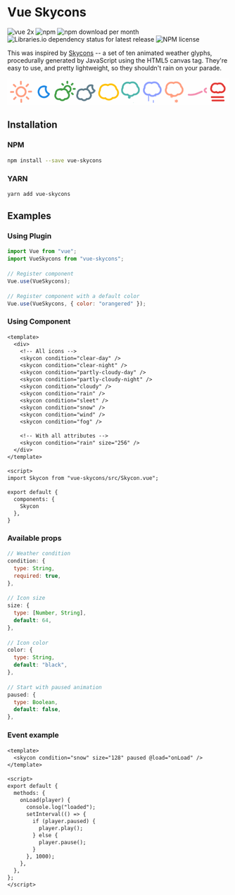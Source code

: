 # Vue Skycons

![vue 2x](https://img.shields.io/badge/vuejs-2.x-brightgreen.svg)
![npm](https://img.shields.io/npm/v/vue-skycons)
![npm download per month](https://img.shields.io/npm/dm/vue-skycons)
![Libraries.io dependency status for latest release](https://img.shields.io/librariesio/release/npm/vue-skycons?color=red)
![NPM license](https://img.shields.io/npm/l/vue-skycons?color=blueviolet)

This was inspired by [Skycons](https://github.com/darkskyapp/skycons) -- a set of ten animated weather glyphs, procedurally generated by JavaScript using the HTML5 canvas tag. They're easy to use, and pretty lightweight, so they shouldn't rain on your parade.

![icons.gif](https://raw.githubusercontent.com/dipu-bd/vue-skycons/master/images/icons.gif)

## Installation

### NPM

```sh
npm install --save vue-skycons
```

### YARN

```sh
yarn add vue-skycons
```

## Examples

### Using Plugin

```js
import Vue from "vue";
import VueSkycons from "vue-skycons";

// Register component
Vue.use(VueSkycons);

// Register component with a default color
Vue.use(VueSkycons, { color: "orangered" });
```

### Using Component

```vue
<template>
  <div>
    <!-- All icons -->
    <skycon condition="clear-day" />
    <skycon condition="clear-night" />
    <skycon condition="partly-cloudy-day" />
    <skycon condition="partly-cloudy-night" />
    <skycon condition="cloudy" />
    <skycon condition="rain" />
    <skycon condition="sleet" />
    <skycon condition="snow" />
    <skycon condition="wind" />
    <skycon condition="fog" />

    <!-- With all attributes -->
    <skycon condition="rain" size="256" />
  </div>
</template>

<script>
import Skycon from "vue-skycons/src/Skycon.vue";

export default {
  components: {
    Skycon
  },
}
```

### Available props

```js
// Weather condition
condition: {
  type: String,
  required: true,
},

// Icon size
size: {
  type: [Number, String],
  default: 64,
},

// Icon color
color: {
  type: String,
  default: "black",
},

// Start with paused animation
paused: {
  type: Boolean,
  default: false,
},
```

### Event example

```vue
<template>
  <skycon condition="snow" size="128" paused @load="onLoad" />
</template>

<script>
export default {
  methods: {
    onLoad(player) {
      console.log("loaded");
      setInterval(() => {
        if (player.paused) {
          player.play();
        } else {
          player.pause();
        }
      }, 1000);
    },
  },
};
</script>
```
